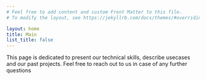 ```yaml
---
# Feel free to add content and custom Front Matter to this file.
# To modify the layout, see https://jekyllrb.com/docs/themes/#overriding-theme-defaults

layout: home
title: Main
list_title: false
---
```


This page is dedicated to present our technical skills, describe usecases and our past projects. Feel free to reach out to us in case of any further questions

<!-- 
#### Skills

{% for sk in site.skills %}
  <h2>
    <a href="{{ sk.url }}">
      {{ sk.name }} - {{ sk.title }}
    </a>
  </h2>
  <p>{{ sk.content | markdownify | truncate: 100 }}</p>
{% endfor %}
 -->


<!-- 
{% for tag in site.tags %}
  <h3>{{ tag[0] }}</h3>
  <ul>
    {% for post in tag[1] %}
      <li><a href="{{ post.url }}">{{ post.title }}</a></li>
    {% endfor %}
  </ul>
{% endfor %} -->
